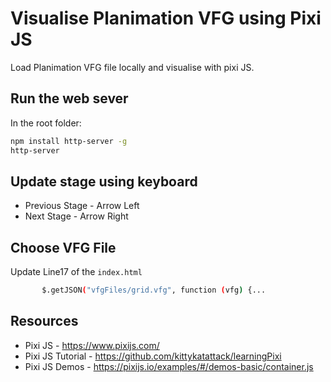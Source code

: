 # Visualise Planimation VFG using Pixi JS
Load Planimation VFG file locally and visualise with pixi JS.

## Run the web sever
In the root folder:
```sh
npm install http-server -g
http-server
```

## Update stage using keyboard

* Previous Stage - Arrow Left
* Next Stage - Arrow Right

## Choose VFG File
Update Line17 of the ```index.html```
```sh
       $.getJSON("vfgFiles/grid.vfg", function (vfg) {...
```

## Resources
* Pixi JS - https://www.pixijs.com/
* Pixi JS Tutorial - https://github.com/kittykatattack/learningPixi
* Pixi JS Demos - https://pixijs.io/examples/#/demos-basic/container.js
